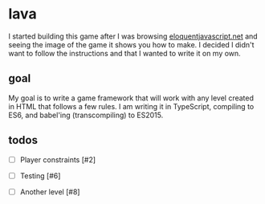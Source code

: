 # lava

I started building this game after I was browsing
[eloquentjavascript.net](http://eloquentjavascript.net/) and seeing the image of the game it
shows you how to make. I decided I didn't want to follow the instructions and that I wanted to
write it on my own.

## goal

My goal is to write a game framework that will work with any level created in HTML that follows
a few rules. I am writing it in TypeScript, compiling to ES6, and babel'ing
(transcompiling) to ES2015.

## todos

- [ ] Player constraints [#2]
- [ ] Testing [#6]
- [ ] Another level [#8]

